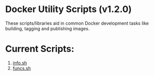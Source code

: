 # Docker Utility Scripts (v1.2.0)
These scripts/libraries aid in common Docker development tasks like building, tagging and publishing images.

# Current Scripts:
1. [info.sh](docs/info.md)
2. [funcs.sh](docs/funcs.md)
